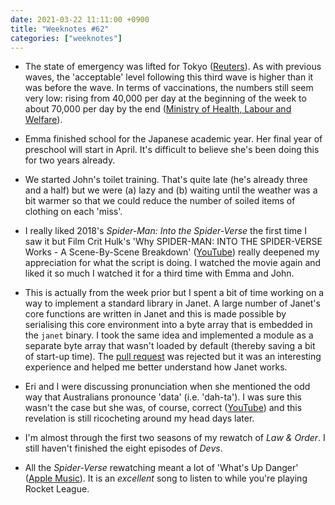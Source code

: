 ```yaml
---
date: 2021-03-22 11:11:00 +0900
title: "Weeknotes #62"
categories: ["weeknotes"]
---
```


- The state of emergency was lifted for Tokyo ([Reuters](https://www.reuters.com/article/idUSKBN2BA01L)). As with previous waves, the 'acceptable' level following this third wave is higher than it was before the wave. In terms of vaccinations, the numbers still seem very low: rising from 40,000 per day at the beginning of the week to about 70,000 per day by the end ([Ministry of Health, Labour and Welfare](https://www.mhlw.go.jp/stf/seisakunitsuite/bunya/vaccine_sesshujisseki.html)).

- Emma finished school for the Japanese academic year. Her final year of preschool will start in April. It's difficult to believe she's been doing this for two years already.

- We started John's toilet training. That's quite late (he's already three and a half) but we were (a) lazy and (b) waiting until the weather was a bit warmer so that we could reduce the number of soiled items of clothing on each 'miss'.

- I really liked 2018's _Spider-Man: Into the Spider-Verse_ the first time I saw it but Film Crit Hulk's 'Why SPIDER-MAN: INTO THE SPIDER-VERSE Works - A Scene-By-Scene Breakdown' ([YouTube](https://www.youtube.com/watch?v=Q2aK-ZuyvJY)) really deepened my appreciation for what the script is doing. I watched the movie again and liked it so much I watched it for a third time with Emma and John.

- This is actually from the week prior but I spent a bit of time working on a way to implement a standard library in Janet. A large number of Janet's core functions are written in Janet and this is made possible by serialising this core environment into a byte array that is embedded in the `janet` binary. I took the same idea and implemented a module as a separate byte array that wasn't loaded by default (thereby saving a bit of start-up time). The [pull request](https://github.com/janet-lang/janet/pull/656) was rejected but it was an interesting experience and helped me better understand how Janet works.

- Eri and I were discussing pronunciation when she mentioned the odd way that Australians pronounce 'data' (i.e. 'dah-ta'). I was sure this wasn't the case but she was, of course, correct ([YouTube](https://www.youtube.com/watch?v=bEh66ZDlDrQ)) and this revelation is still ricocheting around my head days later.

- I'm almost through the first two seasons of my rewatch of _Law & Order_. I still haven't finished the eight episodes of _Devs_.

- All the _Spider-Verse_ rewatching meant a lot of 'What's Up Danger' ([Apple Music](https://music.apple.com/us/album/whats-up-danger/1445949265?i=1445949266)). It is an _excellent_ song to listen to while you're playing Rocket League.
